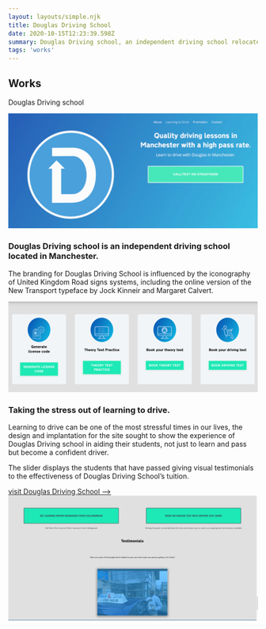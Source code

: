 ```yaml
---
layout: layouts/simple.njk
title: Douglas Driving School
date: 2020-10-15T12:23:39.598Z
summary: Douglas Driving school, an independent driving school relocated from Manchester northern England to Kent in southern England and back to Manchester after a year. I was brought onboard to update the website, information and aesthetics.
tags: 'works'
---
```


  <div class="section-title" data-aos="zoom-out">
          <h2>Works</h2>
          <p>Douglas Driving school</p>
        </div><div class="row"><div class="member" data-aos="fade-up">
    <div class="col-sm-12"><p><img src="/assets/img/portfolio/Douglas-Driving-School-hero-img-logolrg_p5vnek.png" class="img-fluid hero" alt="Douglas Driving school-hero"></p>
     <div class="tab-pane" id="tab-3">
            <div class="row">
              <div class="col-lg-6 order-1 order-lg-1 mt-3 mt-lg-0">
                <h3>Douglas Driving school is an independent driving school located in Manchester.</h3>
                <p>
                  The branding for Douglas Driving School is influenced by the iconography of United Kingdom Road signs systems, including the online version of the New Transport typeface by Jock Kinneir and Margaret Calvert.
                </p>
              </div>
              <div class="col-lg-6 order-2 order-lg-2 text-center">
                <img src="/assets/img/portfolio/Douglas-Driving-School-user-options_tugfeh.png" alt="" class="img-fluid">
              </div>
            </div>
          </div>
          <div class="tab-pane" id="tab-4">
            <div class="row">
              <div class="col-lg-6 order-2 order-lg-1 mt-3 mt-lg-0">
                <h3>Taking the stress out of learning to drive.
                </h3>
                <p>Learning to drive can be one of the most stressful times in our lives, the design and implantation for the site sought to show the experience of Douglas Driving school in aiding their students, not just to learn and pass but become a confident driver.</p>

<p>The slider displays the students that have passed giving visual  testimonials to the effectiveness of Douglas Driving School’s tuition.

  </p>
  <div class="external-link p-5"><a href="https://www.douglasdrivingschool.com/">visit Douglas Driving School --></a>
</div>

</div>
<div class="col-lg-6 order-1 order-lg-2 text-center">
<img src="/assets/img/portfolio/Douglas-Driving-School-sliderpng(1).png" alt="Douglas-Driving-School" class="img-fluid">

</div>

</div>
</div>

</div>

  </div>

   </div><!--end data-aos="fade-up -->

 </div><!--end -->
  
  
</main><!-- End #main -->
